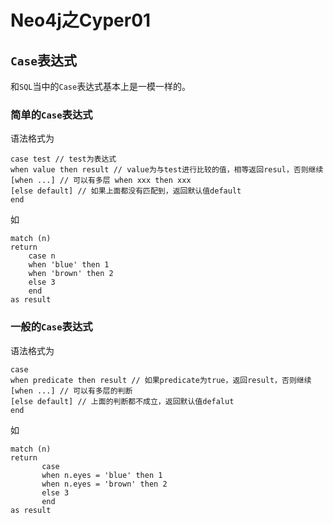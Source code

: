 # Neo4j之Cyper01

## `Case`表达式

和`SQL`当中的`Case`表达式基本上是一模一样的。

### 简单的`Case`表达式

语法格式为

```cypher
case test // test为表达式
when value then result // value为与test进行比较的值，相等返回resul，否则继续
[when ...] // 可以有多层 when xxx then xxx
[else default] // 如果上面都没有匹配到，返回默认值default
end
```

如

```cypher
match (n)
return 
    case n
    when 'blue' then 1
    when 'brown' then 2
    else 3
    end
as result
```

### 一般的`Case`表达式

语法格式为

```cypher
case
when predicate then result // 如果predicate为true，返回result，否则继续
[when ...] // 可以有多层的判断
[else default] // 上面的判断都不成立，返回默认值defalut
end
```

如

```cypher
match (n)
return 
       case 
       when n.eyes = 'blue' then 1
       when n.eyes = 'brown' then 2
       else 3
       end
as result
```

